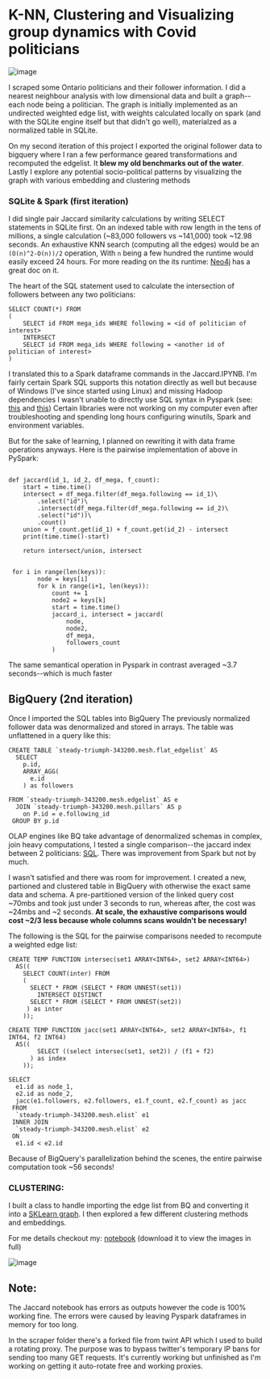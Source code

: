 # K-NN, Clustering and Visualizing group dynamics with Covid politicians 

![image](https://user-images.githubusercontent.com/67663508/190527177-6ae49ba5-63d2-42db-b876-02e3567fa2b4.png)

I scraped some Ontario politicians and their follower information. I did a nearest neighbour analysis with low dimensional data and built a graph--each node being a politician. The graph is initially implemented as an undirected weighted edge list, with weights calculated locally on spark (and with the SQLite engine itself but that didn't go well), materialzed as a normalized table in SQLite. 

On my second iteration of this project I exported the original follower data to bigquery where I ran a few performance geared transformations and recomputed the edgelist. It **blew my old benchmarks out of the water**. Lastly I explore any potential socio-political patterns by visualizing the graph with various embedding and clustering methods

### SQLite & Spark (first iteration)

I did single pair Jaccard similarity calculations by writing SELECT statements in SQLite first. On an indexed table with row length in the tens of millions, a single calculation (~83,000 followers vs ~141,000) took ~12.98 seconds. An exhaustive KNN search (computing all the edges) would be an ```(O(n)^2-O(n))/2``` operation, With `n` being a few hundred the runtime would easily exceed 24 hours. For more reading on the its runtime: [Neo4j](https://neo4j.com/docs/graph-algorithms/current/labs-algorithms/jaccard/) has a great doc on it. 

The heart of the SQL statement used to calculate the intersection of followers between any two politicians:

```
SELECT COUNT(*) FROM
(
    SELECT id FROM mega_ids WHERE following = <id of politician of interest>
    INTERSECT
    SELECT id FROM mega_ids WHERE following = <another id of politician of interest>
)
```

I translated this to a Spark dataframe commands in the Jaccard.IPYNB. I'm fairly certain Spark SQL supports this notation directly as well but because of Windows (I've since started using Linux) and missing Hadoop dependencies I wasn't unable to directly use SQL syntax in Pyspark (see: [this](https://cwiki.apache.org/confluence/display/HADOOP2/WindowsProblems) and [this](https://github.com/cdarlint/winutils)) Certain libraries were not working on my computer even after troubleshooting and spending long hours configuring winutils, Spark and environment variables.

But for the sake of learning, I planned on rewriting it with data frame operations anyways. Here is the pairwise implementation of above in PySpark:

```

def jaccard(id_1, id_2, df_mega, f_count):
    start = time.time()
    intersect = df_mega.filter(df_mega.following == id_1)\
        .select("id")\
        .intersect(df_mega.filter(df_mega.following == id_2)\
        .select("id"))\
        .count()
    union = f_count.get(id_1) + f_count.get(id_2) - intersect
    print(time.time()-start)
    
    return intersect/union, intersect
 
 
 for i in range(len(keys)):
        node = keys[i]
        for k in range(i+1, len(keys)):
            count += 1
            node2 = keys[k]
            start = time.time()
            jaccard_i, intersect = jaccard(
                node,
                node2, 
                df_mega, 
                followers_count
            )
```

The same semantical operation in Pyspark in contrast averaged ~3.7 seconds--which is much faster

## BigQuery (2nd iteration)

Once I imported the SQL tables into BigQuery The previously normalized follower data was denormalized and stored in arrays. The table was unflattened in a query like this: 

```
CREATE TABLE `steady-triumph-343200.mesh.flat_edgelist` AS
  SELECT 
    p.id,
    ARRAY_AGG(
      e.id
    ) as followers
    
FROM `steady-triumph-343200.mesh.edgelist` AS e
  JOIN `steady-triumph-343200.mesh.pillars` AS p
    on P.id = e.following_id
 GROUP BY p.id
```

OLAP engines like BQ take advantage of denormalized schemas in complex, join heavy computations, I tested a single comparison--the jaccard index between 2 politicians: [SQL](https://github.com/Daniel-Li-Ge/Nearest-Neighbor-search-with-Ontario-politicians/blob/bq-clustering/bigquery-clustering/jaccard_single_comparison.sql). There was improvement from Spark but not by much.

I wasn't satisfied and there was room for improvement. I created a new, partioned and clustered table in BigQuery with otherwise the exact same data and schema. A pre-partitioned version of the linked query cost ~70mbs and took just under 3 seconds to run, whereas after, the cost was ~24mbs and ~2 seconds. **At scale, the exhaustive comparisons would cost ~2/3 less because whole columns scans wouldn't be necessary!** 

The following is the SQL for the pairwise comparisons needed to recompute a weighted edge list:

```
CREATE TEMP FUNCTION intersec(set1 ARRAY<INT64>, set2 ARRAY<INT64>)
  AS((
    SELECT COUNT(inter) FROM 
    (
      SELECT * FROM (SELECT * FROM UNNEST(set1))
        INTERSECT DISTINCT
      SELECT * FROM (SELECT * FROM UNNEST(set2))
     ) as inter
    ));
           
CREATE TEMP FUNCTION jacc(set1 ARRAY<INT64>, set2 ARRAY<INT64>, f1 INT64, f2 INT64)
  AS((
        SELECT ((select intersec(set1, set2)) / (f1 + f2)
      ) as index
    ));

SELECT 
  e1.id as node_1, 
  e2.id as node_2,
  jacc(e1.followers, e2.followers, e1.f_count, e2.f_count) as jacc
 FROM 
  `steady-triumph-343200.mesh.elist` e1
 INNER JOIN
  `steady-triumph-343200.mesh.elist` e2
 ON
  e1.id < e2.id
```
Because of BigQuery's parallelization behind the scenes, the entire pairwise computation took ~56 seconds!

### CLUSTERING:

I built a class to handle importing the edge list from BQ and converting it into a [SKLearn graph](https://scikit-network.readthedocs.io/en/latest/). I then explored a few different clustering methods and embeddings. 

For me details checkout my: [notebook](https://github.com/Daniel-Li-Ge/Nearest-Neighbor-search-with-Ontario-politicians/blob/bq-clustering/bigquery-clustering/ontario_poli.ipynb) (download it to view the images in full)

![image](https://user-images.githubusercontent.com/67663508/190526746-647282e2-f5f9-403d-b770-6378faf93b02.png)

## Note:
The Jaccard notebook has errors as outputs however the code is 100% working fine. The errors were caused by leaving Pyspark dataframes in memory for too long. 

In the scraper folder there's a forked file from twint API which I used to build a rotating proxy. The purpose was to bypass twitter's temporary IP bans for sending too many GET requests. It's currently working but unfinished as I'm working on getting it auto-rotate free and working proxies. 
